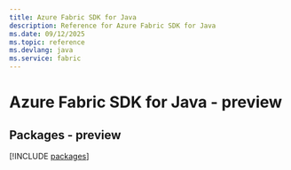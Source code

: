 ```yaml
---
title: Azure Fabric SDK for Java
description: Reference for Azure Fabric SDK for Java
ms.date: 09/12/2025
ms.topic: reference
ms.devlang: java
ms.service: fabric
---
```

# Azure Fabric SDK for Java - preview
## Packages - preview
[!INCLUDE [packages](fabric-index.md)]